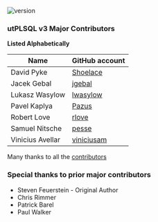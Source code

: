 ![version](https://img.shields.io/badge/version-v3.1.9.3204--develop-blue.svg)

### utPLSQL v3 Major Contributors 

**Listed Alphabetically** 

| Name             | GitHub account  
| ---------------- | --------------
| David Pyke       | [Shoelace](https://github.com/Shoelace)
| Jacek Gebal      | [jgebal](https://github.com/jgebal)
| Lukasz Wasylow   | [lwasylow](https://github.com/lwasylow/)
| Pavel  Kaplya    | [Pazus](https://github.com/Pazus)
| Robert Love      | [rlove](https://github.com/rlove)
| Samuel Nitsche   | [pesse](https://github.com/pesse/)
| Vinicius Avellar | [viniciusam](https://github.com/viniciusam/)



Many thanks to all the [contributors](https://github.com/utPLSQL/utPLSQL/graphs/contributors)

### Special thanks to prior major contributors

- Steven Feuerstein - Original Author
- Chris Rimmer
- Patrick Barel
- Paul Walker
